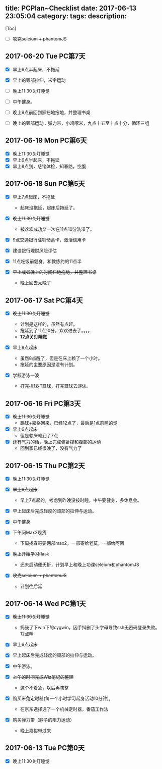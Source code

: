 title: PCPlan~Checklist
date: 2017-06-13 23:05:04
category:
tags:
description:
---
[Toc]

* [ ] ~~攻克seleium + phantomJS~~
## 2017-06-20 Tue PC第7天

* [x] 早上6点半起床，不拖延
* [x] 早上的颈部拉伸，米字运动 
* [ ] 晚上11:30关灯睡觉

* [ ] 中午健身。
* [ ] 晚上9点前回到家扫地拖地，并整理书桌
* [ ] 晚上的颈部运动：弹力带，小鸡啄米，九点十五至十点十分，循环三组

## 2017-06-19 Mon PC第6天

* [x] 晚上11:30关灯睡觉
* [x] 早上6点半起床，不拖延
* [x] 早上8点到，慈铭体检，知春路，空腹

## 2017-06-18 Sun PC第5天

* [x] 早上7点起床，不拖延
    - 起床没拖延，起床后拖延了。
* [x] ~~晚上11:30关灯睡觉~~
    - 被欢欢成功又一次在11点10分洗澡了。

* [x] 9点交通银行注销储蓄卡，激活信用卡
* [x] 建设银行理财风险评估
* [x] 11点吃饭前健身，和教练约的11点半

* [x] ~~早上或者晚上的时间扫地拖地，并整理书桌~~
    - 晚上回去太晚了

## 2017-06-17 Sat PC第4天
* [x] ~~晚上11:30关灯睡觉~~
    - 计划是这样的，虽然有点赶。
    - 拖延到了11点10分，欢欢进去了。。。。
    - **12点关灯睡觉**
* [x] 早上8点起床
    - 虽然8点醒了，但是在床上赖了一个小时。
    - 拖延的主要原因是没有计划。

* [x] 学校游泳一波
    - 打完排球打篮球，打完篮球去游泳。

## 2017-06-16 Fri PC第3天

* [x] ~~晚上11:30关灯睡觉~~
    - 踢球+嘉裕回来，已经12点了，最后是1点前睡的觉
* [x] 早上6点起床
    - 但是赖床赖到了7点
* [x] ~~还有气力的话，晚上完成俯卧撑和腹部的运动~~
    - 回到家已经很晚了，没有气力了

## 2017-06-15 Thu PC第2天
* [x] 晚上11:30关灯睡觉
* [x] ~~早上6点起床~~
    - 早上7点起的，考虑到昨晚没按时睡，中午要健身，多休息会。

* [x] 早上起床后完成轻度的颈部的拉伸与运动。
* [x] 中午健身
* [x] 下午问Max2现货
    - 下周找春哥要两部max2，一部寄给老莫，一部给阿团

* [x] ~~晚上开始学习flask~~
    - 还未启动便夭折，计划早上和晚上功课seleium和phantomJS
* [x] ~~攻克seleium + phantomJS~~
    - 计划往后延

## 2017-06-14 Wed PC第1天
* [x] ~~晚上11:30关灯睡觉~~
    - 捣鼓了下win下的cygwin，因手抖删了头字母导致ssh无密码登录失败。12点睡
* [x] 早上6点起床

* [x] 早上起床后完成轻度的颈部的拉伸与运动。
* [x] 中午游泳。

* [x] ~~上午的时间完成Wiz笔记的整理~~
    - 这个不着急，以后再瞎整
* [x] 购买米兔定时器(每一个小时学习起身活动10分钟)。
    - 在京东选择选了一个机械定时器，番茄工作法
* [x] 购买弹力带（脖子的阻力运动）
    - 晚上嘉裕带过来

## 2017-06-13 Tue PC第0天

* [x] 晚上11:30关灯睡觉

